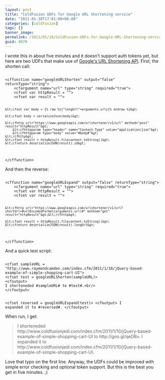 ```yaml
---
layout: post
title: "ColdFusion UDFs for Google URL Shortening service"
date: "2011-01-10T17:01:00+06:00"
categories: [coldfusion]
tags: []
banner_image: 
permalink: /2011/01/10/ColdFusion-UDFs-for-Google-URL-Shortening-service
guid: 4079
---
```


I wrote this in about five minutes and it doesn't support auth tokens yet, but here are two UDFs that make use of <a href="http://code.google.com/apis/urlshortener/overview.html">Google's URL Shortening API</a>. First, the shorten call:

<p>

<code>
&lt;cffunction name="googleURLShorten" output="false" returnType="string"&gt;
	&lt;cfargument name="url" type="string" required="true"&gt;
	&lt;cfset var httpResult = ""&gt;
	&lt;cfset var result = ""&gt;

	&lt;cfset var body = {% raw %}{"longUrl"=arguments.url}{% endraw %}&gt;

	&lt;cfset body = serializeJson(body)&gt;
	
	&lt;cfhttp url="https://www.googleapis.com/urlshortener/v1/url" method="post" result="httpResult"&gt;
		&lt;cfhttpparam type="header" name="Content-Type" value="application/json"&gt;
		&lt;cfhttpparam type="body" value="#body#"&gt;
	&lt;/cfhttp&gt;
	&lt;cfset result = httpResult.filecontent.toString()&gt;
	&lt;cfreturn deserializeJSON(result).id&gt;
&lt;/cffunction&gt;
</code>

<p>

And then the reverse:

<p>

<code>
&lt;cffunction name="googleURLExpand" output="false" returnType="string"&gt;
	&lt;cfargument name="url" type="string" required="true"&gt;
	&lt;cfset var httpResult = ""&gt;
	&lt;cfset var result = ""&gt;

	&lt;cfhttp url="https://www.googleapis.com/urlshortener/v1/url?shortUrl=#urlEncodedFormat(arguments.url)#" method="get" result="httpResult"&gt;&lt;/cfhttp&gt;

	&lt;cfset result = httpResult.filecontent.toString()&gt;
	&lt;cfreturn deserializeJSON(result).longUrl&gt;
&lt;/cffunction&gt;
</code>

<p>

And a quick test script:

<p>

<code>
&lt;cfset sampleURL = "http://www.raymondcamden.com/index.cfm/2011/1/10/jQuery-based-example-of-simple-shopping-cart-UI"&gt;
&lt;cfset test = googleURLShorten(sampleURL)&gt;
&lt;cfoutput&gt;
I shorteneded #sampleURL# to #test#.&lt;br/&gt;
&lt;/cfoutput&gt;

&lt;cfset reversed = googleURLExpand(test)&gt;
&lt;cfoutput&gt;
I expanded it to #reversed#.
&lt;/cfoutput&gt;
</code>

<p>

When run, I get:

<p>

<blockquote>
I shorteneded http://www.coldfusionjedi.com/index.cfm/2011/1/10/jQuery-based-example-of-simple-shopping-cart-UI to http://goo.gl/qeDBv.
I expanded it to http://www.coldfusionjedi.com/index.cfm/2011/1/10/jQuery-based-example-of-simple-shopping-cart-UI.
</blockquote>

<p>

Love that typo on the first line. Anyway, the UDFs could be improved with simple error checking and optional token support. But this is the best you get in five minutes. ;)
